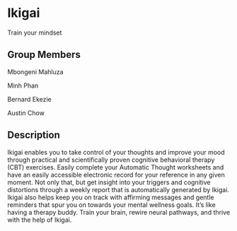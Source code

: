 # Ikigai
Train your mindset

## Group Members 
Mbongeni Mahluza  

Minh Phan 

Bernard Ekezie 

Austin Chow 

## Description
Ikigai enables you to take control of your thoughts and improve your mood through practical and scientifically proven cognitive behavioral therapy (CBT) exercises. Easily complete your Automatic Thought worksheets and have an easily accessible electronic record for your reference in any given moment. Not only that, but get insight into your triggers and cognitive distortions through a weekly report that is automatically generated by Ikigai. Ikigai also helps keep you on track with affirming messages and gentle reminders that spur you on towards your mental wellness goals. It’s like having a therapy buddy. Train your brain, rewire neural pathways, and thrive with the help of Ikigai.      
